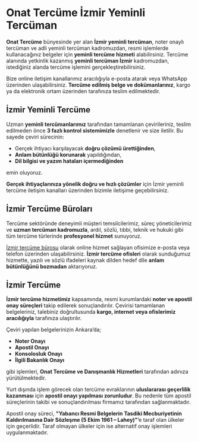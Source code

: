 # Onat Tercüme İzmir Yeminli Tercüman

**Onat Tercüme** bünyesinde yer alan **İzmir yeminli tercüman**, noter onaylı tercüman ve adli yeminli tercüman kadromuzdan, resmi işlemlerde kullanacağınız belgeler için **yeminli tercüme hizmeti** alabilirsiniz. Tercüme alanında yetkinlik kazanmış **yeminli tercüman İzmir** kadromuzdan, istediğiniz alanda tercüme işlemini gerçekleştirebilirsiniz.

Bize online iletişim kanallarımız aracılığıyla e-posta atarak veya WhatsApp üzerinden ulaşabilirsiniz. **Tercüme edilmiş belge ve dokümanlarınız**, kargo ya da elektronik ortam üzerinden tarafınıza teslim edilmektedir.

## İzmir Yeminli Tercüme

Uzman **yeminli tercümanlarımız** tarafından tamamlanan çevirileriniz, teslim edilmeden önce **3 fazlı kontrol sistemimizle** denetlenir ve size iletilir. Bu sayede çeviri sürecinin:

- Gerçek ihtiyacı karşılayacak **doğru çözümü ürettiğinden**,
- **Anlam bütünlüğü korunarak** yapıldığından,
- **Dil bilgisi ve yazım hataları içermediğinden**

emin oluyoruz.

**Gerçek ihtiyaçlarınıza yönelik doğru ve hızlı çözümler** için İzmir yeminli tercüme iletişim kanalları üzerinden bizimle iletişime geçebilirsiniz.

## İzmir Tercüme Büroları

Tercüme sektöründe deneyimli müşteri temsilcilerimiz, süreç yöneticilerimiz ve **uzman tercüman kadromuzla**, ardıl, sözlü, tıbbi, teknik ve hukuki gibi tüm tercüme türlerinde **profesyonel hizmet** sunuyoruz.

[İzmir tercüme bürosu](https://www.onattercume.com/izmir-tercume/) olarak online hizmet sağlayan ofisimize e-posta veya telefon üzerinden ulaşabilirsiniz. **İzmir tercüme ofisleri** olarak sunduğumuz hizmette, yazılı ve sözlü ifadeleri kaynak dilden hedef dile **anlam bütünlüğünü bozmadan** aktarıyoruz.

## İzmir Tercüme

**İzmir tercüme hizmetimiz** kapsamında, resmi kurumlardaki **noter ve apostil onay süreçleri** takip edilerek sonuçlandırılır. Çevirisi tamamlanan belgeleriniz, talebiniz doğrultusunda **kargo, internet veya ofislerimiz aracılığıyla** tarafınıza ulaştırılır.

Çeviri yapılan belgelerinizin Ankara’da;

- **Noter Onayı**
- **Apostil Onayı**
- **Konsolosluk Onayı**
- **İlgili Bakanlık Onayı**

gibi işlemleri, **Onat Tercüme ve Danışmanlık Hizmetleri** tarafından adınıza yürütülmektedir.

Yurt dışında işlem görecek olan tercüme evraklarının **uluslararası geçerlilik kazanması** için **apostil onayı yapılması zorunludur**. Bu nedenle tüm apostil süreçlerinin takibi ve sonuçlandırılması firmamız tarafından sağlanmaktadır.

Apostil onay süreci, **"Yabancı Resmi Belgelerin Tasdiki Mecburiyetinin Kaldırılmasına Dair Sözleşme (5 Ekim 1961 – Lahey)"**’e taraf olan ülkeler için geçerlidir. Taraf olmayan ülkeler için ise alternatif onay işlemleri uygulanmaktadır.
